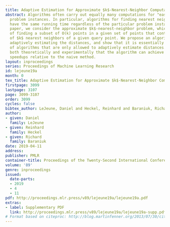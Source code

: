 ```yaml
---
title: Adaptive Estimation for Approximate $k$-Nearest-Neighbor Computations
abstract: Algorithms often carry out equally many computations for "easy" and "hard"
  problem instances. In particular, algorithms for finding nearest neighbors typically
  have the same running time regardless of the particular problem instance.  In this
  paper, we consider the approximate $k$-nearest-neighbor problem, which is the problem
  of finding a subset of O(k) points in a given set of points that contains the set
  of $k$ nearest neighbors of a given query point. We propose an algorithm based on
  adaptively estimating the distances, and show that it is essentially optimal out
  of algorithms that are only allowed to adaptively estimate distances. We then demonstrate
  both theoretically and experimentally that the algorithm can achieve significant
  speedups relative to the naive method.
layout: inproceedings
series: Proceedings of Machine Learning Research
id: lejeune19a
month: 0
tex_title: Adaptive Estimation for Approximate $k$-Nearest-Neighbor Computations
firstpage: 3099
lastpage: 3107
page: 3099-3107
order: 3099
cycles: false
bibtex_author: LeJeune, Daniel and Heckel, Reinhard and Baraniuk, Richard
author:
- given: Daniel
  family: LeJeune
- given: Reinhard
  family: Heckel
- given: Richard
  family: Baraniuk
date: 2019-04-11
address: 
publisher: PMLR
container-title: Proceedings of the Twenty-Second International Conference on Artificial Intelligence and Statistics
volume: '89'
genre: inproceedings
issued:
  date-parts:
  - 2019
  - 4
  - 11
pdf: http://proceedings.mlr.press/v89/lejeune19a/lejeune19a.pdf
extras:
- label: Supplementary PDF
  link: http://proceedings.mlr.press/v89/lejeune19a/lejeune19a-supp.pdf
# Format based on citeproc: http://blog.martinfenner.org/2013/07/30/citeproc-yaml-for-bibliographies/
---
```


